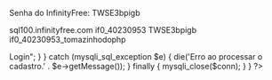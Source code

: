 Senha do InfinityFree: TWSE3bpigb



sql100.infinityfree.com
if0_40230953
TWSE3bpigb
if0_40230953_tomazinhodophp





<?php
    include "config.php";
    if ($_SERVER["REQUEST_METHOD"] == "POST") {
        $nome = htmlspecialchars($_POST['nome']);
        $sobrenome = htmlspecialchars($_POST['sobrenome']);
        $telefone = htmlspecialchars($_POST['telefone']);
        $data_nascimento = $_POST['data_nascimento'];
        $email = htmlspecialchars($_POST['email']);
        $senha = htmlspecialchars($_POST['senha']);
        try {
            $valida = "SELECT 1 FROM cadastro WHERE email = '$email'";
            $result = mysqli_query($conn, $valida);
            if (mysqli_num_rows($result) == 1) {
                echo "E-mail já cadastrado.";
            } else {
                $hash_senha = password_hash($senha, PASSWORD_DEFAULT);
                $sql = "INSERT INTO cadastro (nome, sobrenome, telefone, data_nascimento, email, senha)
                        VALUES ('$nome', '$sobrenome', '$telefone', '$data_nascimento', '$email', '$hash_senha')";
                        mysqli_query($conn, $sql);
                        echo "Cadastro realizado com sucesso! <a href='login.html'>Login</a>";
            }
        } catch (mysqli_sql_exception $e) {
            die('Erro ao processar o cadastro.' . $e->getMessage());
        } finally {
            mysqli_close($conn);
        }
    }
?>